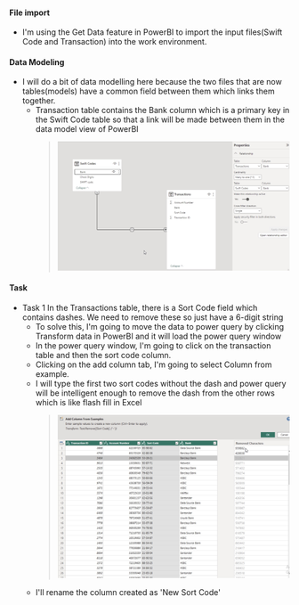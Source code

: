 #### File import

- I'm using the Get Data feature in PowerBI to import the input files(Swift Code and Transaction) into the work environment.

#### Data Modeling

- I will do a bit of data modelling here because the two files that are now tables(models) have a common field between them which links them together.
  - Transaction table contains the Bank column which is a primary key in the Swift Code table so that a link will be made between them in the data model view of PowerBI
    > ![Data Modelling](https://github.com/peralivet/PreppingDataWeeklyProject/blob/ebccd6a753c4860620b831b12ef690ef3e877aa5/week-03-project/image/data%20modelling.jpg)

#### Task

- Task 1
In the Transactions table, there is a Sort Code field which contains dashes. We need to remove these so just have a 6-digit string
  - To solve this, I'm going to move the data to power query by clicking Transform data in PowerBI and it will load the power query window
  - In the power query window, I'm going to click on the transaction table and then the sort code column.
  - Clicking on the add column tab, I'm going to select Column from example.
  - I will type the first two sort codes without the dash and power query will be intelligent enough to remove the dash from the other rows which is like flash fill in Excel
      > ![Add Column](https://github.com/peralivet/PreppingDataWeeklyProject/blob/ebccd6a753c4860620b831b12ef690ef3e877aa5/week-03-project/image/addcolumn.jpg)
  - I'll rename the column created as 'New Sort Code'
